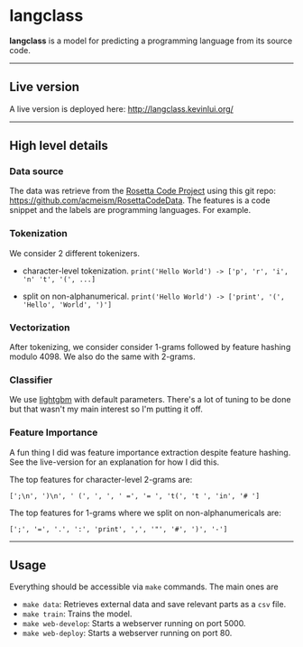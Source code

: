 # langclass

**langclass** is a model for predicting a programming language from its source
code.

---

## Live version

A live version is deployed here: <http://langclass.kevinlui.org/>

---

## High level details

### Data source

The data was retrieve from the [Rosetta Code
Project](https://rosettacode.org/wiki/Rosetta_Code) using this git repo:
<https://github.com/acmeism/RosettaCodeData>. The features is a code snippet
and the labels are programming languages. For example.

### Tokenization

We consider 2 different tokenizers.

- character-level tokenization. `print('Hello World') -> ['p', 'r', 'i', 'n' 't', '(', ...]`

- split on non-alphanumerical. `print('Hello World') -> ['print', '(', 'Hello',
  'World', ')']`

### Vectorization

After tokenizing, we consider consider 1-grams followed by feature hashing
modulo 4098. We also do the same with 2-grams.

### Classifier

We use [lightgbm](https://lightgbm.readthedocs.io/en/latest/) with default
parameters. There's a lot of tuning to be done but that wasn't my main interest
so I'm putting it off.

### Feature Importance

A fun thing I did was feature importance extraction despite feature hashing.
See the live-version for an explanation for how I did this.

The top features for character-level 2-grams are:

`[';\n', ')\n', ' (', ', ', ' =', '= ', 't(', 't ', 'in', '# ']`

The top features for 1-grams where we split on non-alphanumericals are:

`[';', '=', '.', ':', 'print', ',', '"', '#', ')', '-']`


---

## Usage

Everything should be accessible via `make` commands. The main ones are

- `make data`: Retrieves external data and save relevant parts as a `csv` file.
- `make train`: Trains the model.
- `make web-develop`: Starts a webserver running on port 5000.
- `make web-deploy`: Starts a webserver running on port 80.
